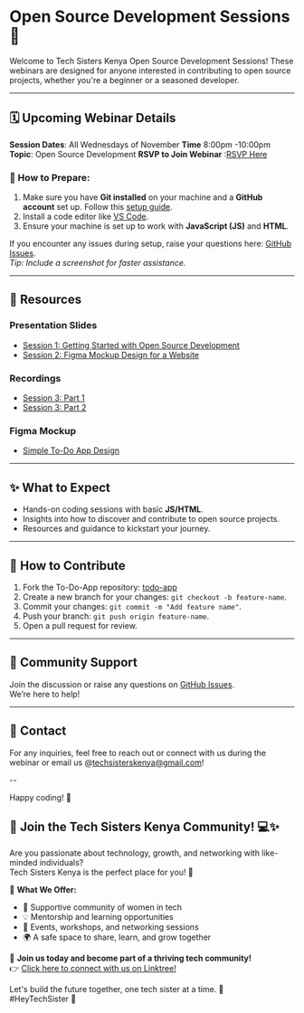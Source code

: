 # Open Source Development Sessions 🌟

Welcome to Tech Sisters Kenya Open Source Development Sessions! These webinars are designed for anyone interested in contributing to open source projects, whether you're a beginner or a seasoned developer.

---

## 🗓️ Upcoming Webinar Details
**Session Dates**: All Wednesdays of November
**Time** 8:00pm -10:00pm 
**Topic**: Open Source Development
**RSVP to Join Webinar** :[RSVP Here](https://forms.gle/pLiqGB3gjqr9WRCu7)

### 🎯 How to Prepare:
1. Make sure you have **Git installed** on your machine and a **GitHub account** set up. Follow this [setup guide](https://gist.github.com/cesswairimu/a2364f507f2a1a028ea7849fd23f53bc).
2. Install a code editor like [VS Code](https://code.visualstudio.com/).
3. Ensure your machine is set up to work with **JavaScript (JS)** and **HTML**.

If you encounter any issues during setup, raise your questions here: [GitHub Issues](https://github.com/Tech-Sisters-Kenya/tutorial-opensource/issues/2).  
*Tip: Include a screenshot for faster assistance.*

---

## 📂 Resources

### **Presentation Slides**
- [Session 1: Getting Started with Open Source Development](https://docs.google.com/presentation/d/1iav6EteJMdrTJ9E89ox4-gli5yjvHqdsDi2Bid5Sz4M/edit#slide=id.g31288d19589_0_50)
- [Session 2: Figma Mockup Design for a Website](https://docs.google.com/presentation/d/1ENtBX3fgv2MMN42gWGmaZl6PVJY6EAVuoqEG8rFCW8A/edit#slide=id.g314bed126c0_0_0)

### **Recordings**
- [Session 3: Part 1](https://app.bluedothq.com/preview/673e191f3fe4c623d7d358ac)  
- [Session 3: Part 2](https://app.bluedothq.com/preview/673e2a1c3fe4c623d7d53924)

### **Figma Mockup**
- [Simple To-Do App Design](https://www.figma.com/design/vWe4dnZVUnP0sVrWY5sJ7H/Simple-To-Do-App?node-id=3-3&t=RkqG6IPrrWJAcqzs-1)

---

## ✨ What to Expect
- Hands-on coding sessions with basic **JS/HTML**.
- Insights into how to discover and contribute to open source projects.
- Resources and guidance to kickstart your journey.

---

## 🤝 How to Contribute
1. Fork the To-Do-App repository: [todo-app](https://github.com/Tech-Sisters-Kenya/todo_sample_app) 
2. Create a new branch for your changes: `git checkout -b feature-name`.
3. Commit your changes: `git commit -m "Add feature name"`.
4. Push your branch: `git push origin feature-name`.
5. Open a pull request for review.

---

## 💬 Community Support
Join the discussion or raise any questions on [GitHub Issues](https://github.com/Tech-Sisters-Kenya/tutorial-opensource/issues).  
We’re here to help!

---

## 📧 Contact
For any inquiries, feel free to reach out or connect with us during the webinar or email us @techsisterskenya@gmail.com!

--

Happy coding! 🚀

## 🚀 Join the Tech Sisters Kenya Community! 💻✨

Are you passionate about technology, growth, and networking with like-minded individuals?  
Tech Sisters Kenya is the perfect place for you! 🌟

🎉 **What We Offer:**
- 🤝 Supportive community of women in tech
- 💡 Mentorship and learning opportunities
- 📅 Events, workshops, and networking sessions
- 🌍 A safe space to share, learn, and grow together

📲 **Join us today and become part of a thriving tech community!**  
👉 [Click here to connect with us on Linktree!](https://linktr.ee/techsisterskenya)

Let's build the future together, one tech sister at a time. 💪  
#HeyTechSister 💜

